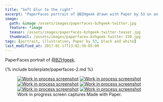 ```yaml
---
title: "Soft blur to the right"
excerpt: "PaperFaces portrait of @BZHgeek drawn with Paper by 53 on an iPad."
image: 
  path: &image /assets/images/paperfaces-bzhgeek-twitter.jpg 
  feature: *image
  teaser: /assets/images/paperfaces-bzhgeek-twitter-teaser.jpg
  thumbnail: /assets/images/paperfaces-bzhgeek-twitter-150.jpg
tags: [portrait, illustration, Paper by 53, black and white]
last_modified_at: 2017-01-17T13:02:38-05:00
---
```


PaperFaces portrait of [@BZHgeek](https://twitter.com/BZHgeek).

{% include boilerplate/paperfaces-2.md %}

<figure class="third">
	<a href="/assets/images/paperfaces-bzhgeek-process-1-lg.jpg"><img src="/assets/images/paperfaces-bzhgeek-process-1-600.jpg" alt="Work in process screenshot"></a>
	<a href="/assets/images/paperfaces-bzhgeek-process-2-lg.jpg"><img src="/assets/images/paperfaces-bzhgeek-process-2-600.jpg" alt="Work in process screenshot"></a>
	<a href="/assets/images/paperfaces-bzhgeek-process-3-lg.jpg"><img src="/assets/images/paperfaces-bzhgeek-process-3-600.jpg" alt="Work in process screenshot"></a>
	<a href="/assets/images/paperfaces-bzhgeek-process-4-lg.jpg"><img src="/assets/images/paperfaces-bzhgeek-process-4-600.jpg" alt="Work in process screenshot"></a>
	<a href="/assets/images/paperfaces-bzhgeek-process-5-lg.jpg"><img src="/assets/images/paperfaces-bzhgeek-process-5-600.jpg" alt="Work in process screenshot"></a>
	<a href="/assets/images/paperfaces-bzhgeek-process-6-lg.jpg"><img src="/assets/images/paperfaces-bzhgeek-process-6-600.jpg" alt="Work in process screenshot"></a>
	<figcaption>Work in progress screen captures Made with Paper.</figcaption>
</figure>
